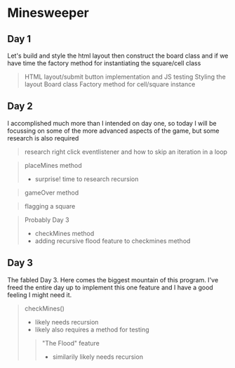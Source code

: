 # **Minesweeper**


## Day 1
Let's build and style the html layout then construct the board class and if we have time the factory method for instantiating the square/cell class
>HTML layout/submit button implementation and JS testing
>Styling the layout
>Board class
>Factory method for cell/square instance

## Day 2
I accomplished much more than I intended on day one, so today I will be focussing on some of the more advanced aspects of the game, but some research is also required
> research right click eventlistener and how to skip an iteration in a loop

> placeMines method
>
> - surprise! time to research recursion

> gameOver method

> flagging a square

> Probably Day 3
>
> - checkMines method
> - adding recursive flood feature to checkmines method

## Day 3
The fabled Day 3. Here comes the biggest mountain of this program. I've freed the entire day up to implement this one feature and I have a good feeling I might need it.
> checkMines()  
> - likely needs recursion
> - likely also requires a method for testing
>> "The Flood" feature
>> - similarily likely needs recursion

